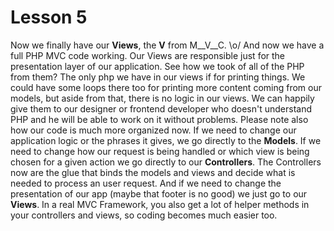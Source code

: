 Lesson 5
========

Now we finally have our __Views__, the __V__ from M__V__C. \o/
And now we have a full PHP MVC code working.
Our Views are responsible just for the presentation layer of our application.
See how we took of all of the PHP from them?
The only php we have in our views if for printing things.
We could have some loops there too for printing more content coming from our models, but aside from that, there is no logic in our views.
We can happily give them to our designer or frontend developer who doesn't understand PHP and he will be able to work on it without problems.
Please note also how our code is much more organized now.
If we need to change our application logic or the phrases it gives, we go directly to the __Models__.
If we need to change how our request is being handled or which view is being chosen for a given action we go directly to our __Controllers__.
The Controllers now are the glue that binds the models and views and decide what is needed to process an user request.
And if we need to change the presentation of our app (maybe that footer is no good) we just go to our __Views__.
In a real MVC Framework, you also get a lot of helper methods in your controllers and views, so coding becomes much easier too.
